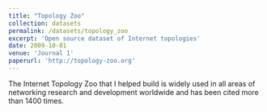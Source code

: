 ```yaml
---
title: "Topology Zoo"
collection: datasets
permalink: /datasets/topology_zoo
excerpt: 'Open source dataset of Internet topologies' 
date: 2009-10-01
venue: 'Journal 1'
paperurl: 'http://topology-zoo.org'
---
```


The Internet Topology Zoo that I helped build  is widely used in all areas of networking research and development worldwide and has been cited  more than 1400 times.

